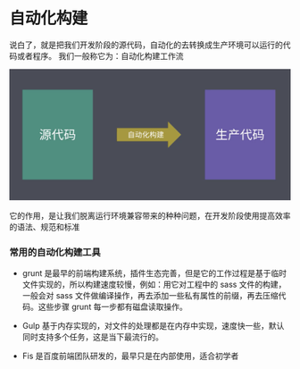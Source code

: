 # 自动化构建

说白了，就是把我们开发阶段的源代码，自动化的去转换成生产环境可以运行的代码或者程序。
我们一般称它为：自动化构建工作流

![avatar](./images/28.png)

它的作用，是让我们脱离运行环境兼容带来的种种问题，在开发阶段使用提高效率的语法、规范和标准

### 常用的自动化构建工具

- grunt 是最早的前端构建系统，插件生态完善，但是它的工作过程是基于临时文件实现的，所以构建速度较慢，例如：用它对工程中的 sass 文件的构建，一般会对 sass 文件做编译操作，再去添加一些私有属性的前缀，再去压缩代码。这些步骤 grunt 每一步都有磁盘读取操作。

- Gulp 基于内存实现的，对文件的处理都是在内存中实现，速度快一些，默认同时支持多个任务，这是当下最流行的。

- Fis 是百度前端团队研发的，最早只是在内部使用，适合初学者
